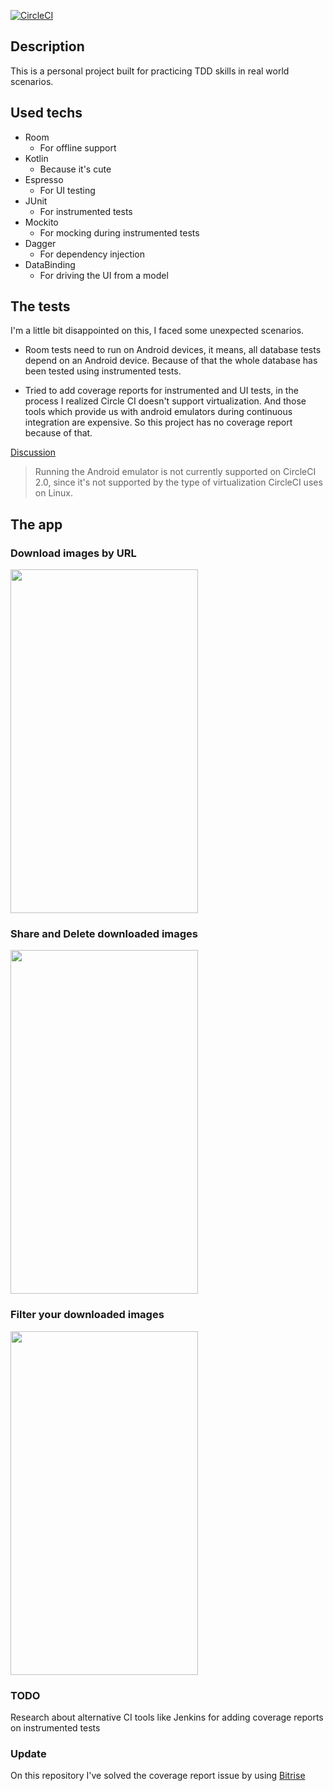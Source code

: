 [![CircleCI](https://circleci.com/gh/ezebongiovi/mastering-tests.svg?style=svg)](https://circleci.com/gh/ezebongiovi/mastering-tests)

## Description

This is a personal project built for practicing TDD skills in real world scenarios.

## Used techs
* Room
    * For offline support
* Kotlin
    * Because it's cute
* Espresso
    * For UI testing
* JUnit
    * For instrumented tests
* Mockito
    * For mocking during instrumented tests
* Dagger
    * For dependency injection
* DataBinding
    * For driving the UI from a model


## The tests

I'm a little bit disappointed on this, I faced some unexpected scenarios.

* Room tests need to run on Android devices, it means, all database tests depend on an Android device. Because of that the whole database has been tested using instrumented tests.

* Tried to add coverage reports for instrumented and UI tests, in the process I realized Circle CI doesn't support virtualization. And those tools which provide us with  android emulators during continuous integration are expensive. So this project has no coverage report because of that. 

<a href="https://support.circleci.com/hc/en-us/articles/360000028928-Testing-with-Android-emulator-on-CircleCI-2-0">Discussion</a>
> Running the Android emulator is not currently supported on CircleCI 2.0, since it's not supported by the type of virtualization CircleCI uses on Linux.

## The app

### Download images by URL
<img width=300 height=550 src="https://drive.google.com/uc?export=download&id=1FudSjH00EaXafmJoPsDD3wQneNtukiUN"/>

### Share and Delete downloaded images
<img width=300 height=550 src="https://drive.google.com/uc?export=download&id=1ygRYcWOsnuaSNUTxlsm5EpSfz3nEAiqu"/>

### Filter your downloaded images
<img width=300 height=550 src="https://drive.google.com/uc?export=download&id=1SnvHC0I6tDlrc3LxeTMBKTRPxwyFDU2H"/>


### TODO
Research about alternative CI tools like Jenkins for adding coverage reports on instrumented tests

### Update
On this repository I've solved the coverage report issue by using <a href="https://app.bitrise.io/referral/991edfc02003fd69
">Bitrise</a>

